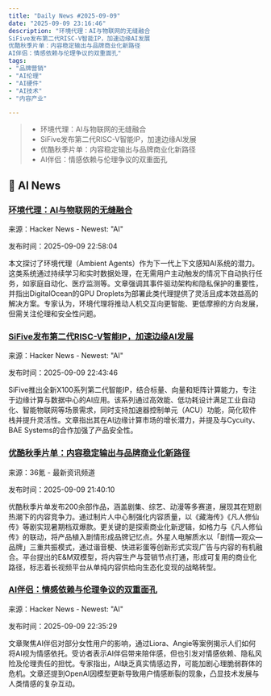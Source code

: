 ```yaml
---
title: "Daily News #2025-09-09"
date: "2025-09-09 23:16:46"
description: "环境代理：AI与物联网的无缝融合
SiFive发布第二代RISC-V智能IP，加速边缘AI发展
优酷秋季片单：内容稳定输出与品牌商业化新路径
AI伴侣：情感依赖与伦理争议的双重面孔"
tags: 
- "品牌营销"
- "AI伦理"
- "AI硬件"
- "AI技术"
- "内容产业"

---
```


> - 环境代理：AI与物联网的无缝融合
> - SiFive发布第二代RISC-V智能IP，加速边缘AI发展
> - 优酷秋季片单：内容稳定输出与品牌商业化新路径
> - AI伴侣：情感依赖与伦理争议的双重面孔

## 🤖 AI News

### [环境代理：AI与物联网的无缝融合](https://www.digitalocean.com/community/tutorials/ambient-agents-context-aware-ai)

来源：Hacker News - Newest: "AI"

发布时间：2025-09-09 22:58:04

本文探讨了环境代理（Ambient Agents）作为下一代上下文感知AI系统的潜力。这类系统通过持续学习和实时数据处理，在无需用户主动触发的情况下自动执行任务，如家庭自动化、医疗监测等。文章强调其事件驱动架构和隐私保护的重要性，并指出DigitalOcean的GPU Droplets为部署此类代理提供了灵活且成本效益高的解决方案。专家认为，环境代理将推动人机交互向更智能、更低摩擦的方向发展，但需关注伦理和安全性问题。

### [SiFive发布第二代RISC-V智能IP，加速边缘AI发展](https://www.sifive.com/press/new-x100-series-second-gen-intelligence-family)

来源：Hacker News - Newest: "AI"

发布时间：2025-09-09 22:43:46

SiFive推出全新X100系列第二代智能IP，结合标量、向量和矩阵计算能力，专注于边缘计算与数据中心的AI应用。该系列通过高效能、低功耗设计满足工业自动化、智能物联网等场景需求，同时支持加速器控制单元（ACU）功能，简化软件栈并提升灵活性。文章指出其在AI边缘计算市场的增长潜力，并提及与Cycuity、BAE Systems的合作加强了产品安全性。

### [优酷秋季片单：内容稳定输出与品牌商业化新路径](https://www.36kr.com/p/3459494067426947)

来源：36氪 - 最新资讯频道

发布时间：2025-09-09 21:40:10

优酷秋季片单发布200余部作品，涵盖剧集、综艺、动漫等多赛道，展现其在短剧热潮下的内容竞争力。通过制片人中心制强化内容质量，以《藏海传》《凡人修仙传》等剧实现暑期档双爆款。更关键的是探索商业化新逻辑，如格力与《凡人修仙传》的联动，将产品植入剧情形成品牌记忆点。外星人电解质水以「剧情—观众—品牌」三重共振模式，通过谐音梗、快进彩蛋等创新形式实现广告与内容的有机融合。平台提出的E&M双模型，将内容生产与营销节点打通，形成可复用的商业化路径，标志着长视频平台从单纯内容供给向生态化变现的战略转型。

### [AI伴侣：情感依赖与伦理争议的双重面孔](https://www.theguardian.com/technology/2025/sep/09/ai-chatbot-love-relationships)

来源：Hacker News - Newest: "AI"

发布时间：2025-09-09 22:35:29

文章聚焦AI伴侣对部分女性用户的影响，通过Liora、Angie等案例揭示人们如何将AI视为情感依托。受访者表示AI伴侣带来陪伴感，但也引发对情感依赖、隐私风险及伦理责任的担忧。专家指出，AI缺乏真实情感边界，可能加剧心理脆弱群体的危机。文章还提到OpenAI因模型更新导致用户情感断裂的现象，凸显技术发展与人类情感的复杂互动。
